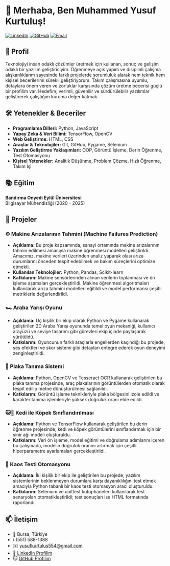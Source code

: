 # 👋 Merhaba, Ben Muhammed Yusuf Kurtuluş!

[![LinkedIn](https://img.shields.io/badge/LinkedIn-0077B5?style=for-the-badge&logo=linkedin&logoColor=white)](https://www.linkedin.com/in/yusuf-kurtuluş-564a1b253/)
[![GitHub](https://img.shields.io/badge/GitHub-100000?style=for-the-badge&logo=github&logoColor=white)](https://github.com/MYusuf160)
[![Email](https://img.shields.io/badge/Email-D14836?style=for-the-badge&logo=gmail&logoColor=white)](mailto:yusufkurtulus554@gmail.com)

## 🎯 Profil

Teknolojiyi insan odaklı çözümler üretmek için kullanan, sonuç ve gelişim odaklı bir yazılım geliştiriciyim. Öğrenmeye açık yapım ve disiplinli çalışma alışkanlıklarım sayesinde farklı projelerde sorumluluk alarak hem teknik hem kişisel becerilerimi sürekli geliştiriyorum. Takım çalışmasına uyumlu, detaylara önem veren ve zorluklar karşısında çözüm üretme becerisi güçlü bir profilim var. Hedefim; verimli, güvenilir ve sürdürülebilir yazılımlar geliştirerek çalıştığım kuruma değer katmak.

## 🛠️ Yetenekler & Beceriler

- **Programlama Dilleri:** Python, JavaScript
- **Yapay Zeka & Veri Bilimi:** TensorFlow, OpenCV
- **Web Geliştirme:** HTML, CSS
- **Araçlar & Teknolojiler:** Git, GitHub, Pygame, Selenium
- **Yazılım Geliştirme Yaklaşımları:** OOP, Görüntü İşleme, Derin Öğrenme, Test Otomasyonu
- **Kişisel Yetenekler:** Analitik Düşünme, Problem Çözme, Hızlı Öğrenme, Takım İşi

## 📚 Eğitim

**Bandırma Onyedi Eylül Üniversitesi**  
Bilgisayar Mühendisliği (2020 - 2025)

## 💼 Projeler

### ⚙️ Makine Arızalarının Tahmini (Machine Failures Prediction)
- **Açıklama:** Bu proje kapsamında, sanayi ortamında makine arızalarının tahmin edilmesi amacıyla makine öğrenmesi modelleri geliştirildi. Amacımız, makine verileri üzerinden analiz yaparak olası arıza durumlarını önceden tespit edebilmek ve bakım süreçlerini optimize etmekti.
- **Kullanılan Teknolojiler:** Python, Pandas, Scikit-learn
- **Katkılarım:** Makine sensörlerinden alınan verilerin toplanması ve ön işleme aşamaları gerçekleştirildi. Makine öğrenmesi algoritmaları kullanılarak arıza tahmini modelleri eğitildi ve model performansı çeşitli metriklerle değerlendirildi.

### 🏎️ Araba Yarışı Oyunu
- **Açıklama:** Üç kişilik bir ekip olarak Python ve Pygame kullanarak geliştirilen 2D Araba Yarışı oyununda temel oyun mekaniği, kullanıcı arayüzü ve seviye tasarımı gibi görevleri ekip içinde paylaşarak yürütüldü.
- **Katkılarım:** Oyuncunun farklı araçlarla engellerden kaçındığı bu projede, ses efektleri ve skor sistemi gibi detayları entegre ederek oyun deneyimi zenginleştirildi.

### 🚗 Plaka Tanıma Sistemi
- **Açıklama:** Python, OpenCV ve Tesseract OCR kullanarak geliştirilen bu plaka tanıma projesinde, araç plakalarının görüntülerden otomatik olarak tespit edilip metne dönüştürülmesi sağlanıldı.
- **Katkılarım:** Görüntü işleme teknikleriyle plaka bölgesini izole edildi ve karakter tanıma işlemleriyle yüksek doğruluk oranı elde edildi.

### 🐱🐶 Kedi ile Köpek Sınıflandırılması
- **Açıklama:** Python ve TensorFlow kullanarak geliştirilen bu derin öğrenme projesinde, kedi ve köpek görüntülerini sınıflandırmak için bir sinir ağı modeli oluşturuldu.
- **Katkılarım:** Veri ön işleme, model eğitimi ve doğrulama adımlarını içeren bu çalışmada, modelin doğruluk oranını artırmak için çeşitli hiperparametre ayarlamaları gerçekleştirildi.

### 🧪 Kaos Testi Otomasyonu
- **Açıklama:** İki kişilik bir ekip ile geliştirilen bu projede, yazılım sistemlerinin beklenmeyen durumlara karşı dayanıklılığını test etmek amacıyla Python tabanlı bir kaos testi otomasyon aracı oluşturuldu.
- **Katkılarım:** Selenium ve unittest kütüphaneleri kullanılarak test senaryoları otomatikleştirildi; test sonuçları ise HTML formatında raporlandı.

## 📫 İletişim

- 📍 Bursa, Türkiye
- 📞 (551) 588-1388
- ✉️ [yusufkurtulus554@gmail.com](mailto:yusufkurtulus554@gmail.com)
- 🔗 [LinkedIn Profilim](https://www.linkedin.com/in/yusuf-kurtuluş-564a1b253/)
- 🐱 [GitHub Profilim](https://github.com/MYusuf160)
